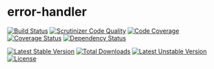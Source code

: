 error-handler
=============

[![Build Status](https://travis-ci.org/prgTW/error-handler.svg?branch=master)](https://travis-ci.org/prgTW/error-handler)
[![Scrutinizer Code Quality](https://scrutinizer-ci.com/g/prgTW/error-handler/badges/quality-score.png?b=master)](https://scrutinizer-ci.com/g/prgTW/error-handler/?branch=master)
[![Code Coverage](https://scrutinizer-ci.com/g/prgTW/error-handler/badges/coverage.png?b=master)](https://scrutinizer-ci.com/g/prgTW/error-handler/?branch=master)
[![Coverage Status](https://coveralls.io/repos/prgTW/error-handler/badge.png)](https://coveralls.io/r/prgTW/error-handler)
[![Dependency Status](https://www.versioneye.com/user/projects/537b58ff14c1580fc0000050/badge.svg)](https://www.versioneye.com/user/projects/537b58ff14c1580fc0000050)

[![Latest Stable Version](https://poser.pugx.org/prgtw/error-handler/v/stable.png)](https://packagist.org/packages/prgtw/error-handler)
[![Total Downloads](https://poser.pugx.org/prgtw/error-handler/downloads.png)](https://packagist.org/packages/prgtw/error-handler)
[![Latest Unstable Version](https://poser.pugx.org/prgtw/error-handler/v/unstable.png)](https://packagist.org/packages/prgtw/error-handler)
[![License](https://poser.pugx.org/prgtw/error-handler/license.png)](https://packagist.org/packages/prgtw/error-handler)
